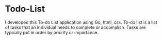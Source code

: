 # Todo-List
I developed this To-do List application using Go, html, css. To-do list is a list of tasks that an individual needs to complete or accomplish. Tasks are typically put in order by priority or importance.

